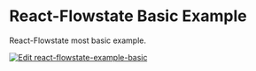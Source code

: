# React-Flowstate Basic Example

React-Flowstate most basic example.

[![Edit react-flowstate-example-basic](https://codesandbox.io/static/img/play-codesandbox.svg)](https://codesandbox.io/s/github/dayoneteams/react-flowstate/tree/main/examples/basic)
